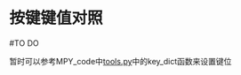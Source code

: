 # 按键键值对照

#TO DO

暂时可以参考MPY_code中[tools.py](https://github.com/PCX-LK/RKD-MpyCode/blob/979dd39ad3c4af1102518f772fbc5197f3a658ba/code/lib/tools.py)中的key_dict函数来设置键位
